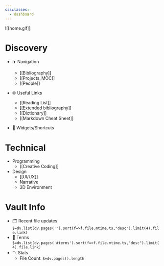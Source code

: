```yaml
---
cssclasses:
  - dashboard
---
```

![[home.gif]]
# Discovery
- ✈️ Navigation
	- [[Bibliography]]
	- [[Projects_MOC]]
	- [[People]]

- 🌐 Useful Links
	- [[Reading List]]
	- [[Extended bibliography]]
	- [[Dictionary]]
	- [[Markdown Cheat Sheet]]
- 📱 Widgets/Shortcuts


# Technical
- Programming
	- [[Creative Coding]]
 - Design
	- [[UI/UX]]
	- Narrative
	- 3D Environment

# Vault Info
- 🗂️ Recent file updates
 `$=dv.list(dv.pages('').sort(f=>f.file.mtime.ts,"desc").limit(4).file.link)`
- 📕 Terms
 `$=dv.list(dv.pages('#terms').sort(f=>f.file.mtime.ts,"desc").limit(4).file.link)`
- 〽️ Stats
	-  File Count: `$=dv.pages().length`

